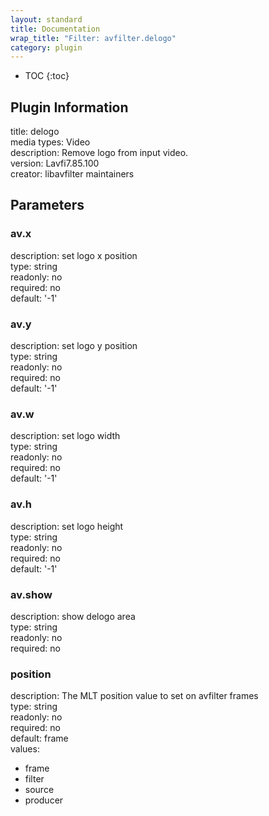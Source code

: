 ```yaml
---
layout: standard
title: Documentation
wrap_title: "Filter: avfilter.delogo"
category: plugin
---
```

* TOC
{:toc}

## Plugin Information

title: delogo  
media types:
Video  
description: Remove logo from input video.  
version: Lavfi7.85.100  
creator: libavfilter maintainers  

## Parameters

### av.x

  
description:
set logo x position  
type: string  
readonly: no  
required: no  
default: '-1'  

### av.y

  
description:
set logo y position  
type: string  
readonly: no  
required: no  
default: '-1'  

### av.w

  
description:
set logo width  
type: string  
readonly: no  
required: no  
default: '-1'  

### av.h

  
description:
set logo height  
type: string  
readonly: no  
required: no  
default: '-1'  

### av.show

  
description:
show delogo area  
type: string  
readonly: no  
required: no  

### position

  
description:
The MLT position value to set on avfilter frames  
type: string  
readonly: no  
required: no  
default: frame  
values:  

* frame
* filter
* source
* producer

